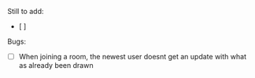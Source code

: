 Still to add:
* [ ] 



Bugs:
* [ ] When joining a room, the newest user doesnt get an update with what as already been drawn